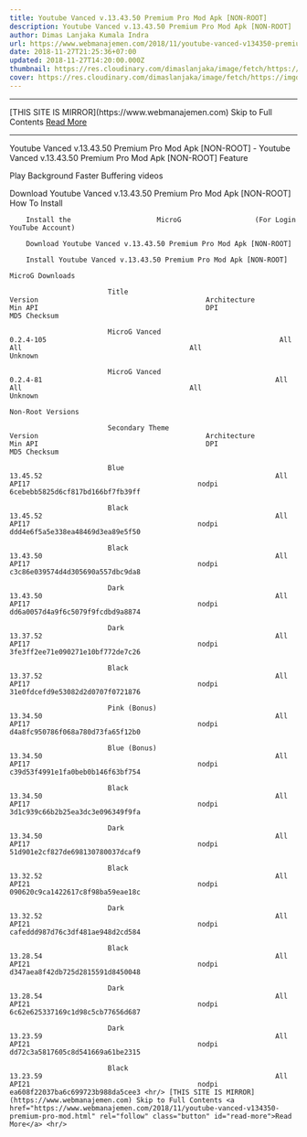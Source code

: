 ```yaml
---
title: Youtube Vanced v.13.43.50 Premium Pro Mod Apk [NON-ROOT]
description: Youtube Vanced v.13.43.50 Premium Pro Mod Apk [NON-ROOT]
author: Dimas Lanjaka Kumala Indra
url: https://www.webmanajemen.com/2018/11/youtube-vanced-v134350-premium-pro-mod.html
date: 2018-11-27T21:25:36+07:00
updated: 2018-11-27T14:20:00.000Z
thumbnail: https://res.cloudinary.com/dimaslanjaka/image/fetch/https://imgdb.net/images/4380.png
cover: https://res.cloudinary.com/dimaslanjaka/image/fetch/https://imgdb.net/images/4380.png
---
```


<hr/> [THIS SITE IS MIRROR](https://www.webmanajemen.com) Skip to Full Contents <a href="https://www.webmanajemen.com/2018/11/youtube-vanced-v134350-premium-pro-mod.html" rel="follow" class="button" id="read-more">Read More</a> <hr/> Youtube Vanced v.13.43.50 Premium Pro Mod Apk [NON-ROOT] - Youtube Vanced v.13.43.50 Premium Pro Mod Apk [NON-ROOT] Feature

Play Background
Faster Buffering videos

Download Youtube Vanced v.13.43.50 Premium Pro Mod Apk [NON-ROOT]
     How To Install 
    
        Install the                     MicroG                  (For Login YouTube Account)     
    
        Download Youtube Vanced v.13.43.50 Premium Pro Mod Apk [NON-ROOT]    
    
        Install Youtube Vanced v.13.43.50 Premium Pro Mod Apk [NON-ROOT]    

    MicroG Downloads 
            
                            Title                                         Version                                         Architecture                                         Min API                                         DPI                                         MD5 Checksum                     
        
                            MicroG Vanced                                                             0.2.4-105                                                         All                                         All                                         All                                         Unknown                     
        
                            MicroG Vanced                                                             0.2.4-81                                                         All                                         All                                         All                                         Unknown                     
    
    Non-Root Versions 
            
                            Secondary Theme                                         Version                                         Architecture                                         Min API                                         DPI                                         MD5 Checksum                     
        
                            Blue                                                             13.45.52                                                         All                                         API17                                         nodpi                                         6cebebb5825d6cf817bd166bf7fb39ff                     
        
                            Black                                                             13.45.52                                                         All                                         API17                                         nodpi                                         ddd4e6f5a5e338ea48469d3ea89e5f50                     
        
                            Black                                                             13.43.50                                                         All                                         API17                                         nodpi                                         c3c86e039574d4d305690a557dbc9da8                     
        
                            Dark                                                             13.43.50                                                         All                                         API17                                         nodpi                                         dd6a0057d4a9f6c5079f9fcdbd9a8874                     
        
                            Dark                                                             13.37.52                                                         All                                         API17                                         nodpi                                         3fe3ff2ee71e090271e10bf772de7c26                     
        
                            Black                                                             13.37.52                                                         All                                         API17                                         nodpi                                         31e0fdcefd9e53082d2d0707f0721876                     
        
                            Pink (Bonus)                                                             13.34.50                                                         All                                         API17                                         nodpi                                         d4a8fc950786f068a780d73fa65f12b0                     
        
                            Blue (Bonus)                                                             13.34.50                                                         All                                         API17                                         nodpi                                         c39d53f4991e1fa0beb0b146f63bf754                     
        
                            Black                                                             13.34.50                                                         All                                         API17                                         nodpi                                         3d1c939c66b2b25ea3dc3e096349f9fa                     
        
                            Dark                                                             13.34.50                                                         All                                         API17                                         nodpi                                         51d901e2cf827de698130780037dcaf9                     
        
                            Black                                                             13.32.52                                                         All                                         API21                                         nodpi                                         090620c9ca1422617c8f98ba59eae18c                     
        
                            Dark                                                             13.32.52                                                         All                                         API21                                         nodpi                                         cafeddd987d76c3df481ae948d2cd584                     
        
                            Black                                                             13.28.54                                                         All                                         API21                                         nodpi                                         d347aea8f42db725d2815591d8450048                     
        
                            Dark                                                             13.28.54                                                         All                                         API21                                         nodpi                                         6c62e625337169c1d98c5cb77656d687                     
        
                            Dark                                                             13.23.59                                                         All                                         API21                                         nodpi                                         dd72c3a5817605c8d541669a61be2315                     
        
                            Black                                                             13.23.59                                                         All                                         API21                                         nodpi                                         ea608f22037ba6c699723b988da5cee3 <hr/> [THIS SITE IS MIRROR](https://www.webmanajemen.com) Skip to Full Contents <a href="https://www.webmanajemen.com/2018/11/youtube-vanced-v134350-premium-pro-mod.html" rel="follow" class="button" id="read-more">Read More</a> <hr/>
